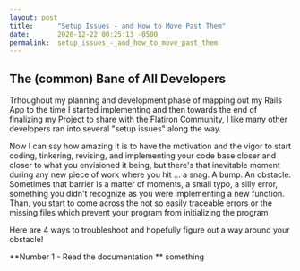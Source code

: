 ```yaml
---
layout: post
title:      "Setup Issues - and How to Move Past Them"
date:       2020-12-22 00:25:13 -0500
permalink:  setup_issues_-_and_how_to_move_past_them
---
```


## The (common) Bane of All Developers
 
Trhoughout my planning and development phase of mapping out my Rails App to the time I started implementing and then towards the end of finalizing my Project to share with the Flatiron Community, I like many other developers ran into several "setup issues" along the way.

Now I can say how amazing it is to have the motivation and the vigor to start coding, tinkering, revising, and implementing your code base closer and closer to what you envisioned it being, but there's that inevitable moment during any new piece of work where you hit ... a snag. A bump. An obstacle. Sometimes that barrier is a matter of moments, a small typo, a silly error, something you didn't recognize as you were implementing a new function. Than, you start to come across the not so easily traceable errors or the missing files which prevent your program from initializing the program

Here are 4 ways to troubleshoot and hopefully figure out a way around your obstacle!

**Number 1 - Read the documentation **
something 
